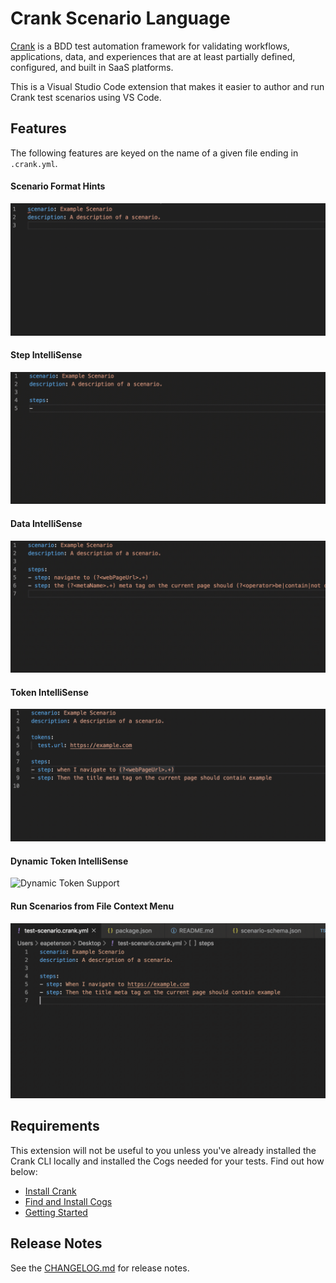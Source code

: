 # Crank Scenario Language

[Crank](https://crank.run?utm_source=vscode) is a BDD test automation framework
for validating workflows, applications, data, and experiences that are at least
partially defined, configured, and built in SaaS platforms.

This is a Visual Studio Code extension that makes it easier to author and run
Crank test scenarios using VS Code.

## Features

The following features are keyed on the name of a given file ending in
`.crank.yml`.

#### Scenario Format Hints
![Scenario Format Hints](images/scenario-format-hints.gif)

#### Step IntelliSense
![Step IntelliSense](images/step-intellisense.gif)

#### Data IntelliSense
![Data IntelliSense](images/data-intellisense.gif)

#### Token IntelliSense
![Token IntelliSense](images/token-intellisense.gif)

#### Dynamic Token IntelliSense
![Dynamic Token Support](images/dynamic-token/intellisense.gif)

#### Run Scenarios from File Context Menu
![Run Scenarios](images/run-scenario.gif)

## Requirements

This extension will not be useful to you unless you've already installed the
Crank CLI locally and installed the Cogs needed for your tests. Find out how
below:

- [Install Crank](https://crank.run/intro/install)
- [Find and Install Cogs](https://crank.run/discover-cogs)
- [Getting Started](https://crank.run/intro#writing-your-first-scenario)

## Release Notes

See the [CHANGELOG.md](CHANGELOG.md) for release notes.
